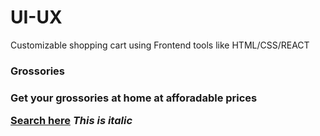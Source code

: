 # UI-UX
Customizable shopping cart using Frontend tools like HTML/CSS/REACT 

<htm>
<head> 
<title> Flippcart </title>
<head>
<body>
<h3>
Grossories
<h3>
<p>
Get your grossories at home at afforadable prices
</p>
<a href="www.google.com">Search here</a>
<i>This is italic </i>
</body>
</html>

